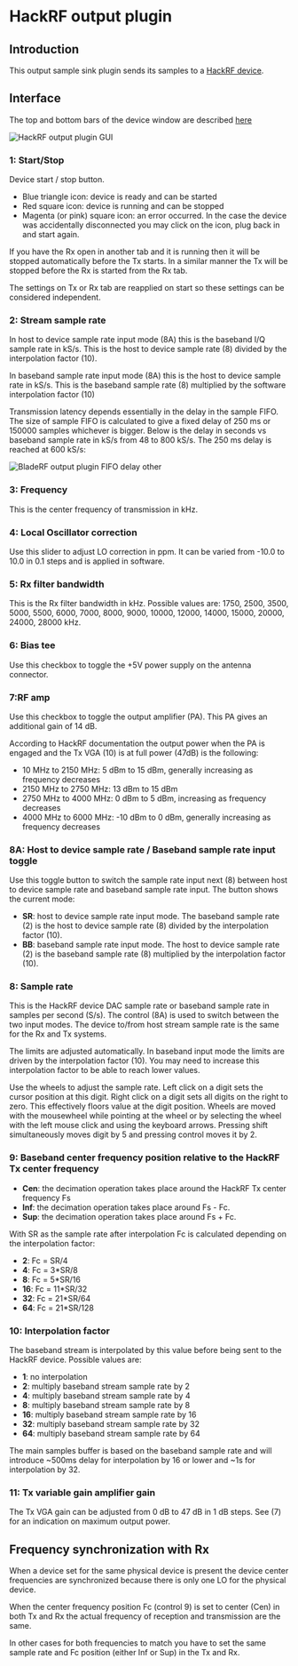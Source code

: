 <h1>HackRF output plugin</h1>

<h2>Introduction</h2>

This output sample sink plugin sends its samples to a [HackRF device](https://greatscottgadgets.com/hackrf/).

<h2>Interface</h2>

The top and bottom bars of the device window are described [here](../../../sdrgui/device/readme.md)

![HackRF output plugin GUI](../../../doc/img/HackRFOutput_plugin.png)

<h3>1: Start/Stop</h3>

Device start / stop button.

  - Blue triangle icon: device is ready and can be started
  - Red square icon: device is running and can be stopped
  - Magenta (or pink) square icon: an error occurred. In the case the device was accidentally disconnected you may click on the icon, plug back in and start again.

If you have the Rx open in another tab and it is running then it will be stopped automatically before the Tx starts. In a similar manner the Tx will be stopped before the Rx is started from the Rx tab.

The settings on Tx or Rx tab are reapplied on start so these settings can be considered independent.

<h3>2: Stream sample rate</h3>

In host to device sample rate input mode (8A) this is the baseband I/Q sample rate in kS/s. This is the host to device sample rate (8) divided by the interpolation factor (10).

In baseband sample rate input mode (8A) this is the host to device sample rate in kS/s. This is the baseband sample rate (8) multiplied by the software interpolation factor (10)

Transmission latency depends essentially in the delay in the sample FIFO. The size of sample FIFO is calculated to give a fixed delay of 250 ms or 150000 samples whichever is bigger. Below is the delay in seconds vs baseband sample rate in kS/s from 48 to 800 kS/s. The 250 ms delay is reached at 600 kS/s:

![BladeRF output plugin FIFO delay other](../../../doc/img/HackRFOutput_plugin_fifodly.png)

<h3>3: Frequency</h3>

This is the center frequency of transmission in kHz.

<h3>4: Local Oscillator correction</h3>

Use this slider to adjust LO correction in ppm. It can be varied from -10.0 to 10.0 in 0.1 steps and is applied in software.

<h3>5: Rx filter bandwidth</h3>

This is the Rx filter bandwidth in kHz. Possible values are: 1750, 2500, 3500, 5000, 5500, 6000, 7000, 8000, 9000, 10000, 12000, 14000, 15000, 20000, 24000, 28000 kHz.

<h3>6: Bias tee</h3>

Use this checkbox to toggle the +5V power supply on the antenna connector.

<h3>7:RF amp</h3>

Use this checkbox to toggle the output amplifier (PA). This PA gives an additional gain of 14 dB.

According to HackRF documentation the output power when the PA is engaged and the Tx VGA (10) is at full power (47dB) is the following:

  - 10 MHz to 2150 MHz: 5 dBm to 15 dBm, generally increasing as frequency decreases
  - 2150 MHz to 2750 MHz: 13 dBm to 15 dBm
  - 2750 MHz to 4000 MHz: 0 dBm to 5 dBm, increasing as frequency decreases
  - 4000 MHz to 6000 MHz: -10 dBm to 0 dBm, generally increasing as frequency decreases

<h3>8A: Host to device sample rate / Baseband sample rate input toggle</h3>

Use this toggle button to switch the sample rate input next (8) between host to device sample rate and baseband sample rate input. The button shows the current mode:

  - **SR**: host to device sample rate input mode. The baseband sample rate (2) is the host to device sample rate (8) divided by the interpolation factor (10).
  - **BB**: baseband sample rate input mode. The host to device sample rate (2) is the baseband sample rate (8) multiplied by the interpolation factor (10).

<h3>8: Sample rate</h3>

This is the HackRF device DAC sample rate or baseband sample rate in samples per second (S/s). The control (8A) is used to switch between the two input modes. The device to/from host stream sample rate is the same for the Rx and Tx systems.

The limits are adjusted automatically. In baseband input mode the limits are driven by the interpolation factor (10). You may need to increase this interpolation factor to be able to reach lower values.

Use the wheels to adjust the sample rate. Left click on a digit sets the cursor position at this digit. Right click on a digit sets all digits on the right to zero. This effectively floors value at the digit position. Wheels are moved with the mousewheel while pointing at the wheel or by selecting the wheel with the left mouse click and using the keyboard arrows. Pressing shift simultaneously moves digit by 5 and pressing control moves it by 2.

<h3>9: Baseband center frequency position relative to the HackRF Tx center frequency</h3>

  - **Cen**: the decimation operation takes place around the HackRF Tx center frequency Fs
  - **Inf**: the decimation operation takes place around Fs - Fc.
  - **Sup**: the decimation operation takes place around Fs + Fc.

With SR as the sample rate after interpolation Fc is calculated depending on the interpolation factor:

  - **2**: Fc = SR/4
  - **4**: Fc = 3*SR/8
  - **8**: Fc = 5*SR/16
  - **16**: Fc = 11*SR/32
  - **32**: Fc = 21*SR/64
  - **64**: Fc = 21*SR/128

<h3>10: Interpolation factor</h3>

The baseband stream is interpolated by this value before being sent to the HackRF device. Possible values are:

  - **1**: no interpolation
  - **2**: multiply baseband stream sample rate by 2
  - **4**: multiply baseband stream sample rate by 4
  - **8**: multiply baseband stream sample rate by 8
  - **16**: multiply baseband stream sample rate by 16
  - **32**: multiply baseband stream sample rate by 32
  - **64**: multiply baseband stream sample rate by 64

The main samples buffer is based on the baseband sample rate and will introduce ~500ms delay for interpolation by 16 or lower and ~1s for interpolation by 32.

<h3>11: Tx variable gain amplifier gain</h3>

The Tx VGA gain can be adjusted from 0 dB to 47 dB in 1 dB steps. See (7) for an indication on maximum output power.

<h2>Frequency synchronization with Rx</h2>

When a device set for the same physical device is present the device center frequencies are synchronized because there is only one LO for the physical device.

When the center frequency position Fc (control 9) is set to center (Cen) in both Tx and Rx the actual frequency of reception and transmission are the same.

In other cases for both frequencies to match you have to set the same sample rate and Fc position (either Inf or Sup) in the Tx and Rx.
